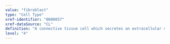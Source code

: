 ```yaml
---
value: "fibroblast"
type: "Cell Type"
xref-identifier: "0000057"
xref-dataSource: "CL"
definition: "A connective tissue cell which secretes an extracellular matrix rich in collagen and other macromolecules. Flattened and irregular in outline with branching processes; appear fusiform or spindle-shaped.|These cells may be vimentin-positive, fibronectin-positive, fsp1-positive, MMP-1-positive, collagen I-positive, collagen III-positive, and alpha-SMA-negative."
level: "4"
---
```

